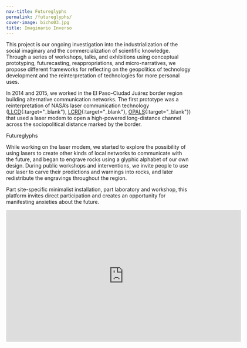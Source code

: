 ```yaml
---
nav-title: Futureglyphs 
permalink: /futureglyphs/
cover-image: bicho03.jpg
title: Imaginario Inverso
---
```

This project is our ongoing investigation into the industrialization of the social imaginary and the commercialization of scientific knowledge. Through a series of workshops, talks, and exhibitions using conceptual prototyping, futurecasting, reappropriations, and micro-narratives, we propose different frameworks for reflecting on the geopolitics of technology development and the reinterpretation of technologies for more personal uses.

In 2014 and 2015, we worked in the El Paso-Ciudad Juárez border region building alternative communication networks. The first prototype was a reinterpretation of NASA’s laser communication technology ([LLCD](https://esc.gsfc.nasa.gov/node/159){:target="_blank"}, [LCRD](https://esc.gsfc.nasa.gov/node/233){:target="_blank"}, [OPALS](https://www.nasa.gov/mission_pages/station/research/news/opals_beams_video/){:target="_blank"}) that used a laser modem to open a high-powered long-distance channel across the sociopolitical distance marked by the border.

<div class="page-home-subtitle">Futureglyphs</div>

While working on the laser modem, we started to explore the possibility of using lasers to create other kinds of local networks to communicate with the future, and began to engrave rocks using a glyphic alphabet of our own design. During public workshops and interventions, we invite people to use our laser to carve their predictions and warnings into rocks, and later redistribute the engravings throughout the region.

Part site-specific minimalist installation, part laboratory and workshop, this platform invites direct participation and creates an opportunity for manifesting anxieties about the future.

<div class="video-wrapper-wrapper">
  <div class="video-wrapper video-wrapper-16x9">
    <iframe src="https://player.vimeo.com/video/228727744?title=0&portrait=0" width="640" height="360" frameborder="0" webkitallowfullscreen mozallowfullscreen allowfullscreen></iframe>
  </div>
</div>

